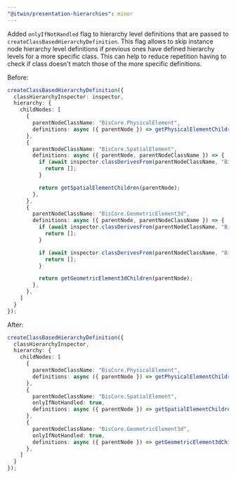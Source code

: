 ```yaml
---
"@itwin/presentation-hierarchies": minor
---
```


Added `onlyIfNotHandled` flag to hierarchy level definitions that are passed to `createClassBasedHierarchyDefinition`.
This flag allows to skip instance node hierarchy level definitions if previous ones have defined hierarchy levels for a more specific class.
This can help to reduce repetition having to check if class doesn't match those of the more specific definitions.

Before:

```ts
createClassBasedHierarchyDefinition({
  classHierarchyInspector: inspector,
  hierarchy: {
    childNodes: [
      {
        parentNodeClassName: "BisCore.PhysicalElement",
        definitions: async ({ parentNode }) => getPhysicalElementChildren(parentNode),
      },
      {
        parentNodeClassName: "BisCore.SpatialElement",
        definitions: async ({ parentNode, parentNodeClassName }) => {
          if (await inspector.classDerivesFrom(parentNodeClassName, "BisCore.PhysicalElement")) {
            return [];
          }

          return getSpatialElementChildren(parentNode);
        },
      },
      {
        parentNodeClassName: "BisCore.GeometricElement3d",
        definitions: async ({ parentNode, parentNodeClassName }) => {
          if (await inspector.classDerivesFrom(parentNodeClassName, "BisCore.PhysicalElement")) {
            return [];
          }

          if (await inspector.classDerivesFrom(parentNodeClassName, "BisCore.SpatialElement")) {
            return [];
          }

          return getGeometricElement3dChildren(parentNode);
        },
      },
    ]
  }
});
```

After:

```ts
createClassBasedHierarchyDefinition({
  classHierarchyInspector,
  hierarchy: {
    childNodes: [
      {
        parentNodeClassName: "BisCore.PhysicalElement",
        definitions: async ({ parentNode }) => getPhysicalElementChildren(parentNode),
      },
      {
        parentNodeClassName: "BisCore.SpatialElement",
        onlyIfNotHandled: true,
        definitions: async ({ parentNode }) => getSpatialElementChildren(parentNode),
      },
      {
        parentNodeClassName: "BisCore.GeometricElement3d",
        onlyIfNotHandled: true,
        definitions: async ({ parentNode }) => getGeometricElement3dChildren(parentNode),
      },
    ]
  }
});
```
